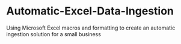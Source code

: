 # Automatic-Excel-Data-Ingestion
Using Microsoft Excel macros and formatting to create an automatic ingestion solution for a small business
